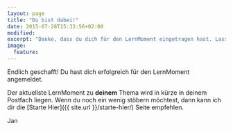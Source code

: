 ```yaml
---
layout: page
title: "Du bist dabei!"
date: 2015-07-28T15:33:56+02:00
modified:
excerpt: "Danke, dass du dich für den LernMoment eingetragen hast. Lass uns gemeinsam Softwareentwicklung ein bisschen professioneller machen."
image:
  feature:
---
```


Endlich geschafft! Du hast dich erfolgreich für den LernMoment angemeldet.

Der aktuellste LernMoment zu **deinem** Thema wird in kürze in deinem Postfach liegen. Wenn du noch ein wenig stöbern möchtest, dann kann ich dir die [Starte Hier]({{ site.url }}/starte-hier/) Seite empfehlen.

Jan
